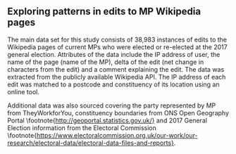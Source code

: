 ## Exploring patterns in edits to MP Wikipedia pages

The main data set for this study consists of 38,983 instances of edits to the Wikipedia pages of current MPs who were elected or re-elected at the 2017 general election. Attributes of the data include the IP address of user, the name of the page (name of the MP), delta of the edit (net change in characters from the edit) and a comment explaining the edit. The data was extracted from the publicly available Wikipedia API. The IP address of each edit was matched to a postcode and constituency of its location using an online tool. 

Additional data was also sourced covering the party represented by MP from TheyWorkforYou, constituency boundaries from ONS Open Geography Portal \footnote{http://geoportal.statistics.gov.uk/} and 2017 General Election information from the Electoral Commission \footnote{https://www.electoralcommission.org.uk/our-work/our-research/electoral-data/electoral-data-files-and-reports}.


